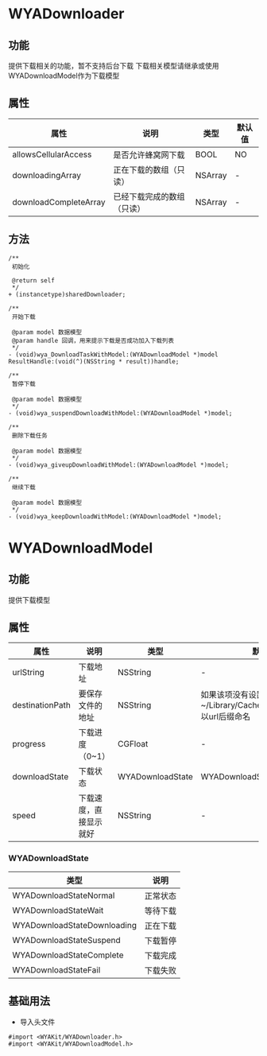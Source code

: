 # WYADownloader
## 功能
提供下载相关的功能，暂不支持后台下载
下载相关模型请继承或使用WYADownloadModel作为下载模型

## 属性

属性 | 说明 | 类型 | 默认值
---|---|---|---
allowsCellularAccess|是否允许蜂窝网下载|BOOL|NO
downloadingArray|正在下载的数组（只读）|NSArray|-
downloadCompleteArray|已经下载完成的数组（只读）|NSArray|-

## 方法

```Object-C
/**
 初始化

 @return self
 */
+ (instancetype)sharedDownloader;

/**
 开始下载

 @param model 数据模型
 @param handle 回调，用来提示下载是否成功加入下载列表
 */
- (void)wya_DownloadTaskWithModel:(WYADownloadModel *)model ResultHandle:(void(^)(NSString * result))handle;

/**
 暂停下载

 @param model 数据模型
 */
- (void)wya_suspendDownloadWithModel:(WYADownloadModel *)model;

/**
 删除下载任务

 @param model 数据模型
 */
- (void)wya_giveupDownloadWithModel:(WYADownloadModel *)model;

/**
 继续下载

 @param model 数据模型
 */
- (void)wya_keepDownloadWithModel:(WYADownloadModel *)model;
```

# WYADownloadModel

## 功能

提供下载模型

## 属性

属性 | 说明 | 类型 | 默认值
---|---|---|---
urlString|下载地址|NSString|-
destinationPath|要保存文件的地址|NSString|如果该项没有设置，默认存在~/Library/Caches/WYADownload/以url后缀命名
progress|下载进度（0~1）|CGFloat|-
downloadState|下载状态|WYADownloadState|WYADownloadStateNormal
speed|下载速度，直接显示就好|NSString|-

### WYADownloadState

类型|说明
---|---
WYADownloadStateNormal|正常状态
WYADownloadStateWait|等待下载
WYADownloadStateDownloading|正在下载
WYADownloadStateSuspend|下载暂停
WYADownloadStateComplete|下载完成
WYADownloadStateFail|下载失败

## 基础用法

* 导入头文件

```
#import <WYAKit/WYADownloader.h>
#import <WYAKit/WYADownloadModel.h>
```


